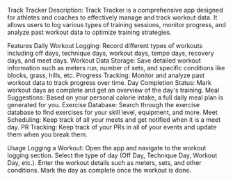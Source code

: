 Track Tracker
Description: Track Tracker is a comprehensive app designed for athletes and coaches to effectively manage and track workout data. It allows users to log various types of training sessions, monitor progress, and analyze past workout data to optimize training strategies.

Features
Daily Workout Logging: Record different types of workouts including off days, technique days, workout days, tempo days, recovery days, and meet days.
Workout Data Storage: Save detailed workout information such as meters run, number of sets, and specific conditions like blocks, grass, hills, etc.
Progress Tracking: Monitor and analyze past workout data to track progress over time.
Day Completion Status: Mark workout days as complete and get an overview of the day's training.
Meal Suggestions: Based on your personal calorie intake, a full daily meal plan is generated for you.
Exercise Database: Search through the exercise database to find exercises for your skill level, equipment, and more.
Meet Scheduling: Keep track of all your meets and get notified when it is a meet day.
PR Tracking: Keep track of your PRs in all of your events and update them when you break them.

Usage
Logging a Workout:
Open the app and navigate to the workout logging section.
Select the type of day (Off Day, Technique Day, Workout Day, etc.).
Enter the workout details such as meters, sets, and other conditions.
Mark the day as complete once the workout is done.
